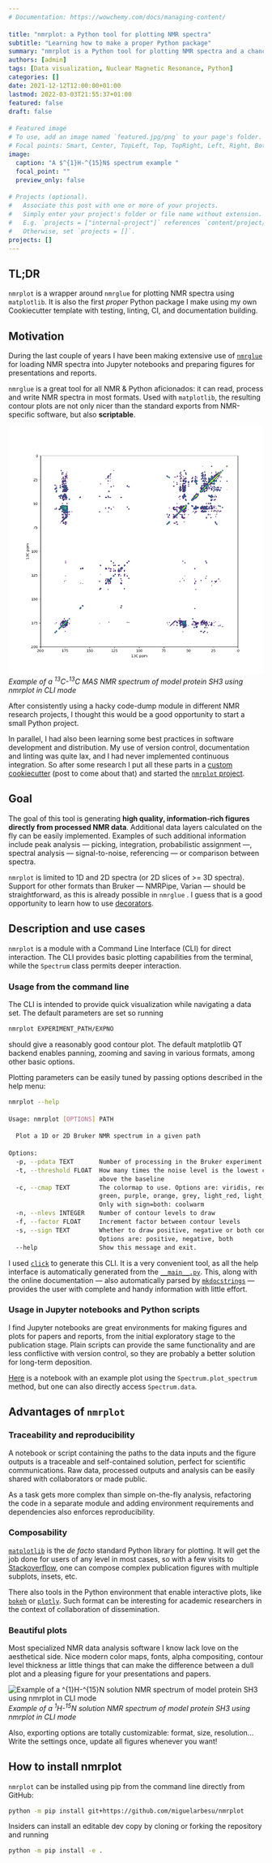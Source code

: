 ```yaml
---
# Documentation: https://wowchemy.com/docs/managing-content/

title: "nmrplot: a Python tool for plotting NMR spectra"
subtitle: "Learning how to make a proper Python package"
summary: "nmrplot is a Python tool for plotting NMR spectra and a chance to learn how to make a proper Python package"
authors: [admin]
tags: [Data visualization, Nuclear Magnetic Resonance, Python]
categories: []
date: 2021-12-12T12:00:00+01:00
lastmod: 2022-03-03T21:55:37+01:00
featured: false
draft: false

# Featured image
# To use, add an image named `featured.jpg/png` to your page's folder.
# Focal points: Smart, Center, TopLeft, Top, TopRight, Left, Right, BottomLeft, Bottom, BottomRight.
image:
  caption: "A $^{1}H-^{15}N$ spectrum example "
  focal_point: ""
  preview_only: false

# Projects (optional).
#   Associate this post with one or more of your projects.
#   Simply enter your project's folder or file name without extension.
#   E.g. `projects = ["internal-project"]` references `content/project/deep-learning/index.md`.
#   Otherwise, set `projects = []`.
projects: []
---
```


## TL;DR

`nmrplot` is a wrapper around `nmrglue` for plotting NMR spectra using
`matplotlib`. It is also the first *proper* Python package I make using my own
Cookiecutter template with testing, linting, CI, and documentation building.

## Motivation

During the last couple of years I have been making extensive use of
[`nmrglue`](https://nmrglue.readthedocs.io/) for loading NMR spectra into Jupyter
notebooks and preparing figures for presentations and reports. 

`nmrglue` is a great tool for all NMR & Python aficionados: it can read, process and
write NMR spectra in most formats. Used with `matplotlib`, the resulting contour plots
are not only nicer than the standard exports from NMR-specific software, but also **scriptable**.

![Example of a $^{13}C$-$^{13}C$ MAS NMR spectrum of model protein SH3 using nmrplot in CLI mode](nmrplot_cc_example.png)
*Example of a $^{13}C$-$^{13}C$ MAS NMR spectrum of model protein SH3 using nmrplot in CLI mode*

After consistently using a hacky code-dump module in different NMR research projects,
I thought this would be a good opportunity to start a small Python project.

In parallel, I had also been learning some best practices in software development and
distribution. My use of version control, documentation and linting was quite lax, and I
had never implemented continuous integration. So after some research I put all these
parts in a [custom
cookiecutter](https://miguelarbesu.github.io/cookiecutter-reproducible-science/) (post
to come about that) and started the [`nmrplot`
project](https://miguelarbesu.github.io/nmrplot). 

## Goal

The goal of this tool is generating **high quality, information-rich figures directly
from processed NMR data**. Additional data layers calculated on the fly can be easily
implemented. Examples of such additional information include peak analysis — picking,
integration, probabilistic assignment —, spectral analysis — signal-to-noise,
referencing — or comparison between spectra.

`nmrplot` is limited to 1D and 2D spectra (or 2D slices of >= 3D spectra). 
Support for other formats than Bruker — NMRPipe, Varian — should be
straightforward, as this is already possible in `nmrglue` . I guess that is a good
opportunity to learn how to use [decorators](https://realpython.com/primer-on-python-decorators/).

## Description and use cases

`nmrplot` is a module with a Command Line Interface (CLI) for direct interaction. The
CLI provides basic plotting capabilities from the terminal, while the `Spectrum` class
permits deeper interaction.

### Usage from the command line

The CLI is intended to provide quick visualization while navigating a data set. The default parameters are set so running

```bash
nmrplot EXPERIMENT_PATH/EXPNO
```

should give a reasonably good contour plot. The default matplotlib QT backend enables panning, zooming and saving in various formats, among other basic options.

Plotting parameters can be easily tuned by passing options described in the help menu:

```bash
nmrplot --help

Usage: nmrplot [OPTIONS] PATH

  Plot a 1D or 2D Bruker NMR spectrum in a given path

Options:
  -p, --pdata TEXT       Number of processing in the Bruker experiment
  -t, --threshold FLOAT  How many times the noise level is the lowest contour
                         above the baseline
  -c, --cmap TEXT        The colormap to use. Options are: viridis, red, blue,
                         green, purple, orange, grey, light_red, light_blue.
                         Only with sign=both: coolwarm
  -n, --nlevs INTEGER    Number of contour levels to draw
  -f, --factor FLOAT     Increment factor between contour levels
  -s, --sign TEXT        Whether to draw positive, negative or both contours.
                         Options are: positive, negative, both
  --help                 Show this message and exit.

```

I used [`click`](https://click.palletsprojects.com) to generate this CLI. It is a very
convenient tool, as all the help interface is automatically generated from the
[`__main__.py`](https://github.com/miguelarbesu/nmrplot/blob/main/src/nmrplot/__main__.py).
This, along with the online documentation — also automatically parsed by [`mkdocstrings`](https://mkdocstrings.github.io/) — provides the user with complete and handy information with little effort. 


### Usage in Jupyter notebooks and Python scripts

I find Jupyter notebooks are great environments for making figures and plots for papers
and reports, from the initial exploratory stage to the publication stage. Plain scripts
can provide the same functionality and are less conflictive with version control, so
they are probably a better solution for long-term deposition. 

[Here](https://github.com/miguelarbesu/nmrplot/blob/main/notebooks/example.ipynb) is a notebook with an example plot using the `Spectrum.plot_spectrum` method, but one can also directly access `Spectrum.data`.

## Advantages of `nmrplot`

### Traceability and reproducibility

A notebook or script containing the paths to the data inputs and the figure outputs is a
traceable and self-contained solution, perfect for scientific communications. Raw data, processed outputs and analysis can be easily shared with collaborators or made public.  

As a task gets more complex than simple on-the-fly analysis, refactoring the code in a
separate module and adding environment requirements and dependencies also enforces
reproducibility.

### Composability

[`matplotlib`](https://matplotlib.org/) is the *de facto* standard Python library for
plotting. It will get the job done for users of any level in most cases, so with a few
visits to [Stackoverflow](www.stackoverflow.com), one can compose complex publication
figures with multiple subplots, insets, etc. 

There also tools in the Python environment that enable interactive plots, like
[`bokeh`](https://docs.bokeh.org/en/latest/index.html) or
[`plotly`](https://plotly.com/). Such format can be interesting for academic researchers
in the context of collaboration of dissemination.

### Beautiful plots

Most specialized NMR data analysis software I know lack love on the aesthetical side.
Nice modern color maps, fonts, alpha compositing, contour level thickness ar little
things that can make the difference between a dull plot and a pleasing figure for your
presentations and papers.

![Example of a $^{1}H$-$^{15}N$ solution NMR spectrum of model protein SH3 using nmrplot in CLI mode](/assets/images/nmrplot_hn_example.png)
*Example of a $^{1}H$-$^{15}N$ solution NMR spectrum of model protein SH3 using nmrplot in CLI mode*


Also, exporting options are totally customizable: format, size, resolution... Write the
settings once, update all figures whenever you want!

## How to install nmrplot

`nmrplot` can be installed using pip from the command line directly from GitHub:

```bash
python -m pip install git+https://github.com/miguelarbesu/nmrplot  
```

Insiders can install an editable dev copy by cloning or forking the repository and running 

```bash
python -m pip install -e .
```
